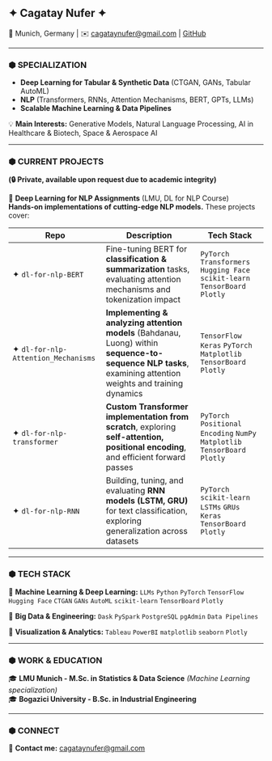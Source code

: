 ## ✦ Cagatay Nufer ✦
📍 Munich, Germany | ✉️ cagataynufer@gmail.com | [GitHub](https://github.com/cagataynufer)

---

### ⬢ SPECIALIZATION
- **Deep Learning for Tabular & Synthetic Data** (CTGAN, GANs, Tabular AutoML)
- **NLP** (Transformers, RNNs, Attention Mechanisms, BERT, GPTs, LLMs)
- **Scalable Machine Learning & Data Pipelines**

💡 **Main Interests:** Generative Models, Natural Language Processing, AI in Healthcare & Biotech, Space & Aerospace AI

---

### ⬢ CURRENT PROJECTS
**(🔒 Private, available upon request due to academic integrity)**

📂 **Deep Learning for NLP Assignments** (LMU, DL for NLP Course)  
**Hands-on implementations of cutting-edge NLP models.** These projects cover:

| **Repo** | **Description** | **Tech Stack** |
|---|---|---|
| ✦ `dl-for-nlp-BERT` | Fine-tuning BERT for **classification & summarization** tasks, evaluating attention mechanisms and tokenization impact | `PyTorch` `Transformers` `Hugging Face` `scikit-learn` `TensorBoard` `Plotly` |
| ✦ `dl-for-nlp-Attention_Mechanisms` | **Implementing & analyzing attention models** (Bahdanau, Luong) within **sequence-to-sequence NLP tasks**, examining attention weights and training dynamics | `TensorFlow` `Keras` `PyTorch` `Matplotlib` `TensorBoard` `Plotly` |
| ✦ `dl-for-nlp-transformer` | **Custom Transformer implementation from scratch**, exploring **self-attention, positional encoding**, and efficient forward passes | `PyTorch` `Positional Encoding` `NumPy` `Matplotlib` `TensorBoard` `Plotly` |
| ✦ `dl-for-nlp-RNN` | Building, tuning, and evaluating **RNN models (LSTM, GRU)** for text classification, exploring generalization across datasets | `PyTorch` `scikit-learn` `LSTMs` `GRUs` `Keras` `TensorBoard` `Plotly` |

---

### ⬢ TECH STACK
📌 **Machine Learning & Deep Learning:**
`LLMs` `Python` `PyTorch` `TensorFlow` `Hugging Face` `CTGAN` `GANs` `AutoML` `scikit-learn` `TensorBoard` `Plotly`

📌 **Big Data & Engineering:**
`Dask` `PySpark` `PostgreSQL` `pgAdmin` `Data Pipelines`

📌 **Visualization & Analytics:**
`Tableau` `PowerBI` `matplotlib` `seaborn` `Plotly`

---

### ⬢ WORK & EDUCATION
🎓 **LMU Munich - M.Sc. in Statistics & Data Science** *(Machine Learning specialization)*  
🎓 **Bogazici University - B.Sc. in Industrial Engineering**

---

### ⬢ CONNECT
📩 **Contact me:** cagataynufer@gmail.com  
